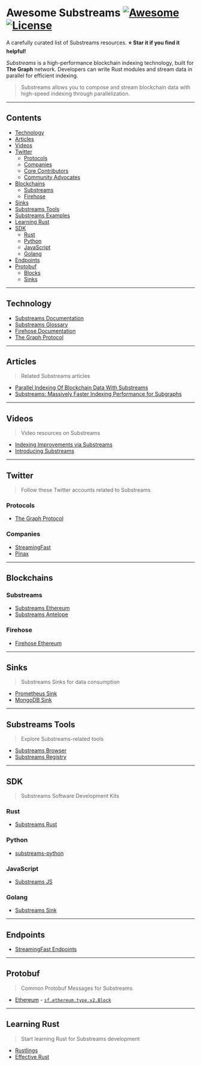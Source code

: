 # Awesome Substreams [![Awesome](https://awesome.re/badge-flat.svg)](https://awesome.re) [![License](https://img.shields.io/github/license/pinax-network/awesome-substreams?color=blue)](LICENSE)

A carefully curated list of Substreams resources. **⭐ Star it if you find it helpful!**

_Substreams_ is a high-performance blockchain indexing technology, built for **The Graph** network. Developers can write Rust modules and stream data in parallel for efficient indexing.

> Substreams allows you to compose and stream blockchain data with high-speed indexing through parallelization.

---

## Contents

- [Technology](#technology)
- [Articles](#articles)
- [Videos](#videos)
- [Twitter](#twitter)
  - [Protocols](#protocols)
  - [Companies](#companies)
  - [Core Contributors](#core-contributors)
  - [Community Advocates](#community-advocates)
- [Blockchains](#blockchains)
  - [Substreams](#substreams)
  - [Firehose](#firehose)
- [Sinks](#sinks)
- [Substreams Tools](#substreams-tools)
- [Substreams Examples](#substreams-examples)
- [Learning Rust](#learning-rust)
- [SDK](#sdk)
  - [Rust](#rust)
  - [Python](#python)
  - [JavaScript](#javascript)
  - [Golang](#golang)
- [Endpoints](#endpoints)
- [Protobuf](#protobuf)
  - [Blocks](#blocks)
  - [Sinks](#sinks)

---

## Technology

- [Substreams Documentation](https://substreams.streamingfast.io)
- [Substreams Glossary](https://substreams.streamingfast.io/quick-access/glossary)
- [Firehose Documentation](https://firehose.streamingfast.io)
- [The Graph Protocol](https://thegraph.com)

---

## Articles

> Related Substreams articles

- [Parallel Indexing Of Blockchain Data With Substreams](https://messari.notion.site/Parallel-Indexing-Of-Blockchain-Data-With-Substreams-28e1da982a54459b9f928e88777aea9b)
- [Substreams: Massively Faster Indexing Performance for Subgraphs](https://thegraph.com/blog/substreams-parallel-processing/)

---

## Videos

> Video resources on Substreams

- [Indexing Improvements via Substreams](https://www.youtube.com/watch?v=Nn6k7A-TjVE)
- [Introducing Substreams](https://www.youtube.com/watch?v=qWxffTKpciU)

---

## Twitter

> Follow these Twitter accounts related to Substreams

### Protocols
- [The Graph Protocol](https://twitter.com/graphprotocol)

### Companies
- [StreamingFast](https://twitter.com/streamingfastio)
- [Pinax](https://twitter.com/PinaxNetwork)

---

## Blockchains

### Substreams
- [Substreams Ethereum](https://github.com/streamingfast/substreams-ethereum)
- [Substreams Antelope](https://github.com/pinax-network/substreams-antelope)

### Firehose
- [Firehose Ethereum](https://github.com/streamingfast/firehose-ethereum)

---

## Sinks

> Substreams Sinks for data consumption

- [Prometheus Sink](https://github.com/pinax-network/substreams-sink-prometheus)
- [MongoDB Sink](https://github.com/streamingfast/substreams-sink-mongodb)

---

## Substreams Tools

> Explore Substreams-related tools

- [Substreams Browser](https://substreams.vercel.app/)
- [Substreams Registry](https://substreams.dev/)

---

## SDK

> Substreams Software Development Kits

### Rust
- [Substreams Rust](https://github.com/streamingfast/substreams-rs)

### Python
- [substreams-python](https://github.com/messari/substreams-python)

### JavaScript
- [Substreams JS](https://github.com/pinax-network/substreams-js)

### Golang
- [Substreams Sink](https://github.com/streamingfast/substreams-sink)

---

## Endpoints

- [StreamingFast Endpoints](https://substreams.streamingfast.io/reference-and-specs/chains-and-endpoints#endpoints)

---

## Protobuf

> Common Protobuf Messages for Substreams

- [Ethereum](https://ethereum.org) - [`sf.ethereum.type.v2.Block`](https://github.com/streamingfast/firehose-ethereum/blob/develop/proto/sf/ethereum/type/v2/type.proto)

---

## Learning Rust

> Start learning Rust for Substreams development

- [Rustlings](https://rustlings.cool/)
- [Effective Rust](https://www.lurklurk.org/effective-rust/)
